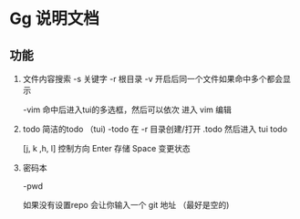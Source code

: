 # Gg 说明文档



## 功能

1. 文件内容搜索 
    -s 关键字
    -r 根目录
    -v 开启后同一个文件如果命中多个都会显示

    -vim 命中后进入tui的多选框，然后可以依次 进入 vim 编辑

2. todo 简洁的todo （tui) 
    -todo 在 -r 目录创建/打开 .todo 然后进入 tui todo 

    [j, k ,h, l] 控制方向 
    Enter 存储
    Space 变更状态

3. 密码本

    -pwd 

    如果没有设置repo 会让你输入一个 git 地址 （最好是空的)

    
